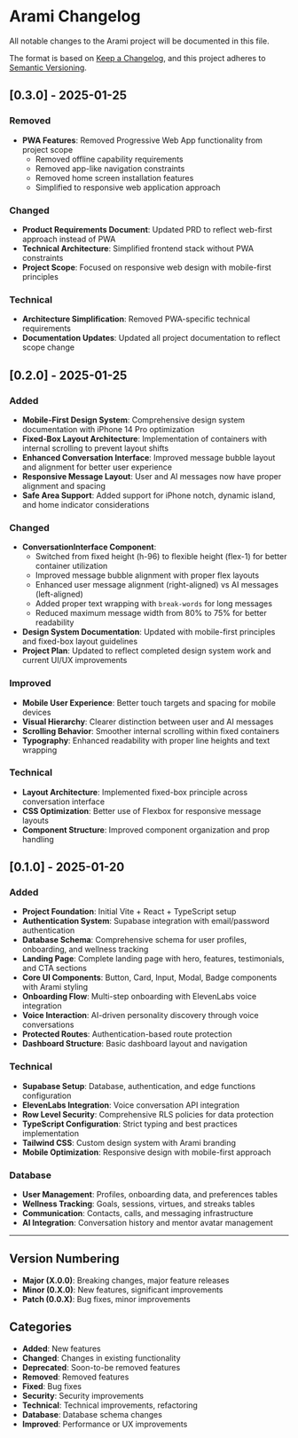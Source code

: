 # Arami Changelog

All notable changes to the Arami project will be documented in this file.

The format is based on [Keep a Changelog](https://keepachangelog.com/en/1.0.0/),
and this project adheres to [Semantic Versioning](https://semver.org/spec/v2.0.0.html).

## [0.3.0] - 2025-01-25

### Removed
- **PWA Features**: Removed Progressive Web App functionality from project scope
  - Removed offline capability requirements
  - Removed app-like navigation constraints
  - Removed home screen installation features
  - Simplified to responsive web application approach

### Changed
- **Product Requirements Document**: Updated PRD to reflect web-first approach instead of PWA
- **Technical Architecture**: Simplified frontend stack without PWA constraints
- **Project Scope**: Focused on responsive web design with mobile-first principles

### Technical
- **Architecture Simplification**: Removed PWA-specific technical requirements
- **Documentation Updates**: Updated all project documentation to reflect scope change

## [0.2.0] - 2025-01-25

### Added
- **Mobile-First Design System**: Comprehensive design system documentation with iPhone 14 Pro optimization
- **Fixed-Box Layout Architecture**: Implementation of containers with internal scrolling to prevent layout shifts
- **Enhanced Conversation Interface**: Improved message bubble layout and alignment for better user experience
- **Responsive Message Layout**: User and AI messages now have proper alignment and spacing
- **Safe Area Support**: Added support for iPhone notch, dynamic island, and home indicator considerations

### Changed
- **ConversationInterface Component**: 
  - Switched from fixed height (h-96) to flexible height (flex-1) for better container utilization
  - Improved message bubble alignment with proper flex layouts
  - Enhanced user message alignment (right-aligned) vs AI messages (left-aligned)
  - Added proper text wrapping with `break-words` for long messages
  - Reduced maximum message width from 80% to 75% for better readability
- **Design System Documentation**: Updated with mobile-first principles and fixed-box layout guidelines
- **Project Plan**: Updated to reflect completed design system work and current UI/UX improvements

### Improved
- **Mobile User Experience**: Better touch targets and spacing for mobile devices
- **Visual Hierarchy**: Clearer distinction between user and AI messages
- **Scrolling Behavior**: Smoother internal scrolling within fixed containers
- **Typography**: Enhanced readability with proper line heights and text wrapping

### Technical
- **Layout Architecture**: Implemented fixed-box principle across conversation interface
- **CSS Optimization**: Better use of Flexbox for responsive message layouts
- **Component Structure**: Improved component organization and prop handling

## [0.1.0] - 2025-01-20

### Added
- **Project Foundation**: Initial Vite + React + TypeScript setup
- **Authentication System**: Supabase integration with email/password authentication
- **Database Schema**: Comprehensive schema for user profiles, onboarding, and wellness tracking
- **Landing Page**: Complete landing page with hero, features, testimonials, and CTA sections
- **Core UI Components**: Button, Card, Input, Modal, Badge components with Arami styling
- **Onboarding Flow**: Multi-step onboarding with ElevenLabs voice integration
- **Voice Interaction**: AI-driven personality discovery through voice conversations
- **Protected Routes**: Authentication-based route protection
- **Dashboard Structure**: Basic dashboard layout and navigation

### Technical
- **Supabase Setup**: Database, authentication, and edge functions configuration
- **ElevenLabs Integration**: Voice conversation API integration
- **Row Level Security**: Comprehensive RLS policies for data protection
- **TypeScript Configuration**: Strict typing and best practices implementation
- **Tailwind CSS**: Custom design system with Arami branding
- **Mobile Optimization**: Responsive design with mobile-first approach

### Database
- **User Management**: Profiles, onboarding data, and preferences tables
- **Wellness Tracking**: Goals, sessions, virtues, and streaks tables
- **Communication**: Contacts, calls, and messaging infrastructure
- **AI Integration**: Conversation history and mentor avatar management

---

## Version Numbering

- **Major (X.0.0)**: Breaking changes, major feature releases
- **Minor (0.X.0)**: New features, significant improvements
- **Patch (0.0.X)**: Bug fixes, minor improvements

## Categories

- **Added**: New features
- **Changed**: Changes in existing functionality
- **Deprecated**: Soon-to-be removed features
- **Removed**: Removed features
- **Fixed**: Bug fixes
- **Security**: Security improvements
- **Technical**: Technical improvements, refactoring
- **Database**: Database schema changes
- **Improved**: Performance or UX improvements